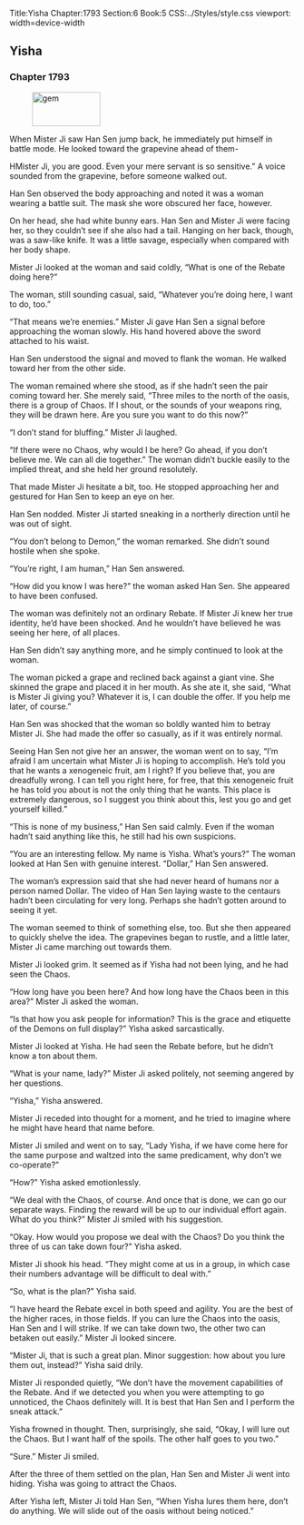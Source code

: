Title:Yisha 
Chapter:1793 
Section:6 
Book:5 
CSS:../Styles/style.css 
viewport: width=device-width
  
## Yisha
### Chapter 1793 
<figure>
	<img src="../Images/gem.gif" alt="gem" id="gem" width="120" height="60" />
</figure>
  

  
  When Mister Ji saw Han Sen jump back, he immediately put himself in battle mode. He looked toward the grapevine ahead of them-

HMister Ji, you are good. Even your mere servant is so sensitive.” A voice sounded from the grapevine, before someone walked out.

Han Sen observed the body approaching and noted it was a woman wearing a battle suit. The mask she wore obscured her face, however.

On her head, she had white bunny ears. Han Sen and Mister Ji were facing her, so they couldn’t see if she also had a tail. Hanging on her back, though, was a saw-like knife. It was a little savage, especially when compared with her body shape.

Mister Ji looked at the woman and said coldly, “What is one of the Rebate doing here?”

The woman, still sounding casual, said, “Whatever you’re doing here, I want to do, too.”

“That means we’re enemies.” Mister Ji gave Han Sen a signal before approaching the woman slowly. His hand hovered above the sword attached to his waist.

Han Sen understood the signal and moved to flank the woman. He walked toward her from the other side.

The woman remained where she stood, as if she hadn’t seen the pair coming toward her. She merely said, “Three miles to the north of the oasis, there is a group of Chaos. If I shout, or the sounds of your weapons ring, they will be drawn here. Are you sure you want to do this now?”

“I don’t stand for bluffing.” Mister Ji laughed.

“If there were no Chaos, why would I be here? Go ahead, if you don’t believe me. We can all die together.” The woman didn’t buckle easily to the implied threat, and she held her ground resolutely.

That made Mister Ji hesitate a bit, too. He stopped approaching her and gestured for Han Sen to keep an eye on her.

Han Sen nodded. Mister Ji started sneaking in a northerly direction until he was out of sight.

“You don’t belong to Demon,” the woman remarked. She didn’t sound hostile when she spoke.

“You’re right, I am human,” Han Sen answered.

“How did you know I was here?” the woman asked Han Sen. She appeared to have been confused.

The woman was definitely not an ordinary Rebate. If Mister Ji knew her true identity, he’d have been shocked. And he wouldn’t have believed he was seeing her here, of all places.

Han Sen didn’t say anything more, and he simply continued to look at the woman.

The woman picked a grape and reclined back against a giant vine. She skinned the grape and placed it in her mouth. As she ate it, she said, “What is Mister Ji giving you? Whatever it is, I can double the offer. If you help me later, of course.”

Han Sen was shocked that the woman so boldly wanted him to betray Mister Ji. She had made the offer so casually, as if it was entirely normal.

Seeing Han Sen not give her an answer, the woman went on to say, “I’m afraid I am uncertain what Mister Ji is hoping to accomplish. He’s told you that he wants a xenogeneic fruit, am I right? If you believe that, you are dreadfully wrong. I can tell you right here, for free, that this xenogeneic fruit he has told you about is not the only thing that he wants. This place is extremely dangerous, so I suggest you think about this, lest you go and get yourself killed.”

“This is none of my business,” Han Sen said calmly. Even if the woman hadn’t said anything like this, he still had his own suspicions.

“You are an interesting fellow. My name is Yisha. What’s yours?” The woman looked at Han Sen with genuine interest. “Dollar,” Han Sen answered.

The woman’s expression said that she had never heard of humans nor a person named Dollar. The video of Han Sen laying waste to the centaurs hadn’t been circulating for very long. Perhaps she hadn’t gotten around to seeing it yet.

The woman seemed to think of something else, too. But she then appeared to quickly shelve the idea. The grapevines began to rustle, and a little later, Mister Ji came marching out towards them.

Mister Ji looked grim. It seemed as if Yisha had not been lying, and he had seen the Chaos.

“How long have you been here? And how long have the Chaos been in this area?” Mister Ji asked the woman.

“Is that how you ask people for information? This is the grace and etiquette of the Demons on full display?” Yisha asked sarcastically.

Mister Ji looked at Yisha. He had seen the Rebate before, but he didn’t know a ton about them.

“What is your name, lady?” Mister Ji asked politely, not seeming angered by her questions.

“Yisha,” Yisha answered.

Mister Ji receded into thought for a moment, and he tried to imagine where he might have heard that name before.

Mister Ji smiled and went on to say, “Lady Yisha, if we have come here for the same purpose and waltzed into the same predicament, why don’t we co-operate?”

“How?” Yisha asked emotionlessly.

“We deal with the Chaos, of course. And once that is done, we can go our separate ways. Finding the reward will be up to our individual effort again. What do you think?” Mister Ji smiled with his suggestion.

“Okay. How would you propose we deal with the Chaos? Do you think the three of us can take down four?” Yisha asked.

Mister Ji shook his head. “They might come at us in a group, in which case their numbers advantage will be difficult to deal with.”

“So, what is the plan?” Yisha said.

“I have heard the Rebate excel in both speed and agility. You are the best of the higher races, in those fields. If you can lure the Chaos into the oasis, Han Sen and I will strike. If we can take down two, the other two can betaken out easily.” Mister Ji looked sincere.

“Mister Ji, that is such a great plan. Minor suggestion: how about you lure them out, instead?” Yisha said drily.

Mister Ji responded quietly, “We don’t have the movement capabilities of the Rebate. And if we detected you when you were attempting to go unnoticed, the Chaos definitely will. It is best that Han Sen and I perform the sneak attack.”

Yisha frowned in thought. Then, surprisingly, she said, “Okay, I will lure out the Chaos. But I want half of the spoils. The other half goes to you two.”

“Sure.” Mister Ji smiled.

After the three of them settled on the plan, Han Sen and Mister Ji went into hiding. Yisha was going to attract the Chaos.

After Yisha left, Mister Ji told Han Sen, “When Yisha lures them here, don’t do anything. We will slide out of the oasis without being noticed.”
